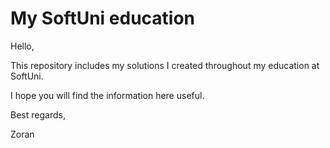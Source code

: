 # My SoftUni education

Hello,

This repository includes my solutions I created throughout my education at SoftUni.

I hope you will find the information here useful.

Best regards,	

Zoran
